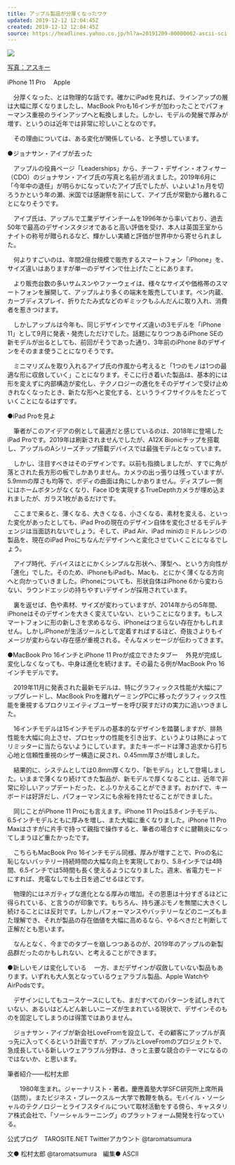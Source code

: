 ```yaml
---
title: アップル製品が分厚くなったワケ
updated: 2019-12-12 12:04:45Z
created: 2019-12-12 12:04:45Z
source: https://headlines.yahoo.co.jp/hl?a=20191209-00000002-ascii-sci
---
```


 [ ![](https://amd.c.yimg.jp/im_siggqL6hkjNgZTtm7ZuW2Es21Q---x400-y281-q90-exp3h-pril/amd/20191209-00000002-ascii-000-2-view.jpg)](https://headlines.yahoo.co.jp/hl?a=20191209-00000002-ascii-sci.view-000)

 [写真：アスキー](https://headlines.yahoo.co.jp/hl?a=20191209-00000002-ascii-sci.view-000)

iPhone 11 Pro 　Apple

　分厚くなった、とは物理的な話です。確かにiPadを見れば、ラインアップの層は大幅に厚くなりましたし、MacBook Proも16インチが加わったことでパフォーマンス重視のラインアップへと転換しました。しかし、モデルの発展で厚みが増す、というのは近年では非常に珍しいことなのです。

　その理由については、ある変化が関係している、と予想しています。

●ジョナサン・アイブが去った

　アップルの役員ページ「Leaderships」から、チーフ・デザイン・オフィサー（CDO）のジョナサン・アイブ氏の写真と名前が消えました。2019年6月に「今年中の退任」が明らかになっていたアイブ氏でしたが、いよいよ1ヵ月を切ろうかという年の瀬、米国では感謝祭を前にして、アイブ氏が常勤から離れることになりそうです。

　アイブ氏は、アップルで工業デザインチームを1996年から率いており、過去50年で最高のデザインスタジオであると高い評価を受け、本人は英国王室からナイトの称号が贈られるなど、輝かしい実績と評価が世界中から寄せられました。

　何よりすごいのは、年間2億台規模で販売するスマートフォン「iPhone」を、サイズ違いはありますが単一のデザインで仕上げたことにあります。

　より販売台数の多いサムスンやファーウェイは、様々なサイズや価格帯のスマートフォンを展開して、アップルより多くの端末を販売しています。ペン内蔵、カーブディスプレイ、折りたたみ式などのギミックもふんだんに取り入れ、消費者を惹きつけます。

　しかしアップルは今年も、同じデザインでサイズ違いの3モデルを「iPhone 11」として9月に発表・発売しただけでした。話題になりつつあるiPhone SEの新モデルが出るとしても、前回がそうであった通り、3年前のiPhone 8のデザインをそのまま使うことになりそうです。

　ミニマリズムを取り入れるアイブ氏の作風から考えると「1つのモノは1つの最適な形に収斂していく」ことになります。そこに行き着いた製品は、基本的には形を変えずに内部構造が変化し、テクノロジーの進化をそのデザインで受け止めきれなくなったとき、新たな形へと変化する、というライフサイクルをたどっていくことになるはずです。

●iPad Proを見よ

　筆者がこのアイデアの例として最適だと感じているのは、2018年に登場したiPad Proです。2019年は刷新されませんでしたが、A12X Bionicチップを搭載し、アップルのAシリーズチップ搭載デバイスでは最強モデルとなっています。

　しかし、注目すべきはそのデザインです。以前も指摘しましたが、すでに角が落とされた長方形の板でしかありません。カメラの出っ張りは残っていますが、5.9mmの厚さも均等で、ボディの曲面は角にしかありません。ディスプレー側にはホームボタンがなくなり、Face IDを実現するTrueDepthカメラが埋め込まれましたが、ガラス1枚があるだけです。

　ここまで来ると、薄くなる、大きくなる、小さくなる、素材を変える、といった変化があったとしても、iPad Proの現在のデザイン自体を変化させるモデルチェンジは当面訪れないでしょう。そして、iPad Air、iPad miniのミドルレンジの製品を、現在のiPad Proにちなんだデザインへと変化させていくことになるでしょう。

　アイブ時代、デバイスはとにかくシンプルな形状へ、薄型へ、という方向性が「進化」でした。そのため、iPhoneもiPadも、Macも、とにかく薄くなる方向へと向かっていきました。iPhoneについても、形状自体はiPhone 6から変わらない、ラウンドエッジの持ちやすいデザインが採用されています。

　裏を返せば、色や素材、サイズが変わっていますが、2014年からの5年間、iPhoneはそのデザインを大きく変えていない、ということになります。もしスマートフォンに形の新しさを求めるなら、iPhoneはつまらない存在かもしれません。しかしiPhoneが生活ツールとして定着すればするほど、奇抜さよりもイメージが変わらない存在感が重視される。そんなメッセージが伝わってきます。

●MacBook Pro 16インチとiPhone 11 Proが成立できたタブー
　外見が完成し変化しなくなっても、中身は進化を続けます。その最たる例がMacBook Pro 16インチモデルです。

　2019年11月に発表された最新モデルは、特にグラフィックス性能が大幅にアップグレードし、MacBook Proを離れゲーミングPCに移ったグラフィックス性能を重視するプロクリエイティブユーザーを呼び戻すだけの実力に追いつきました。

　16インチモデルは15インチモデルの基本的なデザインを踏襲しますが、排熱性能を大幅に向上させ、プロセッサの性能を引き出す、というよりは熱によってリミッターに当たらないようにしています。またキーボードは薄さ追求から打ち心地と信頼性重視のシザー構造に戻され、0.45mm厚さが増しました。

　結果的に、システムとしては0.8mm厚くなり、「新モデル」として登場しました。いままで薄くなり続けてきた製品が、新モデルで厚くなることは、近年で非常に珍しいアップデートだった、とふりかえることができます。おかげで、キーボードは好評だし、パフォーマンスにも余裕を持たせることができました。

　同じことがiPhone 11 Proにも言えます。iPhone 11 Proは5.8インチモデル、6.5インチモデルともに厚みを増し、また大幅に重くなりました。iPhone 11 Pro Maxはさすがに片手で持って親指で操作すると、筆者の場合すぐに腱鞘炎になってしまうほど重たかったです。

　こちらもMacBook Pro 16インチモデル同様、厚みが増すことで、Proの名に恥じないバッテリー持続時間の大幅な向上を実現しており、5.8インチでは4時間、6.5インチでは5時間も長く使えるようになりました。週末、省電力モードにすれば、充電なしでも土日を過ごせるほどです。

　物理的にはネガティブな進化となる厚みの増加。その恩恵は十分すぎるほどに得られている、と言うのが印象です。もちろん、持ち運ぶモノを無闇に大きくし続けることには反対です。しかしパフォーマンスやバッテリーなどのニーズもまた理解でき、それが製品の存在価値を大幅に高めるなら、やるべきだと判断して正解だとも思います。

　なんとなく、今までのタブーを崩しつつあるのが、2019年のアップルの新製品群だったのかもしれない、と考えることができます。

●新しいモノは変化している
　一方、まだデザインが収斂していない製品もあります。いずれも大人気となっているウェアラブル製品、Apple WatchやAirPodsです。

　デザインにしてもユースケースにしても、まだすべてのパターンを試しきれていない、あるいはどんどん新しいニーズが生まれている現状で、デザインそのものを固定してしまうのは得策ではありません。

　ジョナサン・アイブが新会社LoveFromを設立して、その顧客にアップルが真っ先に入ってくるという計画ですが、アップルとLoveFromのプロジェクトで、急成長している新しいウェアラブル分野は、きっと主要な競合のテーマになるのではないか、と思います。

筆者紹介――松村太郎

　　1980年生まれ。ジャーナリスト・著者。慶應義塾大学SFC研究所上席所員（訪問）。またビジネス・ブレークスルー大学で教鞭を執る。モバイル・ソーシャルのテクノロジーとライフスタイルについて取材活動をする傍ら、キャスタリア株式会社で、「ソーシャルラーニング」のプラットフォーム開発を行なっている。

公式ブログ　TAROSITE.NET
Twitterアカウント @taromatsumura

文● 松村太郎 @taromatsumura　編集● ASCII
